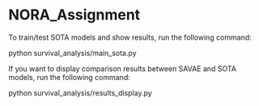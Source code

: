 # NORA_Assignment

To train/test SOTA models and show results, run the following command:

python survival_analysis/main_sota.py

If you want to display comparison results between SAVAE and SOTA models, run the following command:

python survival_analysis/results_display.py

